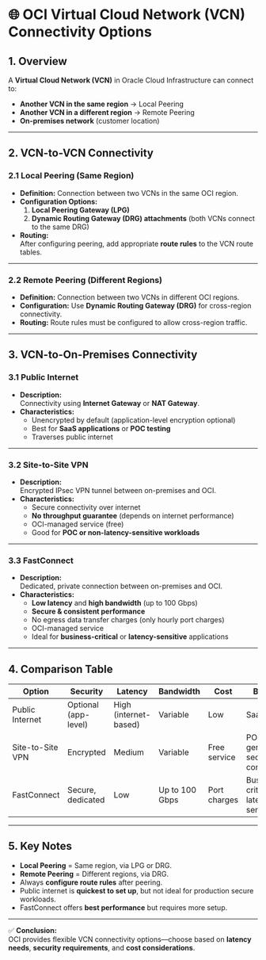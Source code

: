 # 🌐 OCI Virtual Cloud Network (VCN) Connectivity Options

## 1. Overview
A **Virtual Cloud Network (VCN)** in Oracle Cloud Infrastructure can connect to:
- **Another VCN in the same region** → Local Peering
- **Another VCN in a different region** → Remote Peering
- **On-premises network** (customer location)

---

## 2. VCN-to-VCN Connectivity

### 2.1 Local Peering (Same Region)
- **Definition:** Connection between two VCNs in the same OCI region.
- **Configuration Options:**
  1. **Local Peering Gateway (LPG)**
  2. **Dynamic Routing Gateway (DRG) attachments** (both VCNs connect to the same DRG)
- **Routing:**  
  After configuring peering, add appropriate **route rules** to the VCN route tables.

---

### 2.2 Remote Peering (Different Regions)
- **Definition:** Connection between two VCNs in different OCI regions.
- **Configuration:** Use **Dynamic Routing Gateway (DRG)** for cross-region connectivity.
- **Routing:** Route rules must be configured to allow cross-region traffic.

---

## 3. VCN-to-On-Premises Connectivity

### 3.1 Public Internet
- **Description:**  
  Connectivity using **Internet Gateway** or **NAT Gateway**.
- **Characteristics:**
  - Unencrypted by default (application-level encryption optional)
  - Best for **SaaS applications** or **POC testing**
  - Traverses public internet

---

### 3.2 Site-to-Site VPN
- **Description:**  
  Encrypted IPsec VPN tunnel between on-premises and OCI.
- **Characteristics:**
  - Secure connectivity over internet
  - **No throughput guarantee** (depends on internet performance)
  - OCI-managed service (free)
  - Good for **POC or non-latency-sensitive workloads**

---

### 3.3 FastConnect
- **Description:**  
  Dedicated, private connection between on-premises and OCI.
- **Characteristics:**
  - **Low latency** and **high bandwidth** (up to 100 Gbps)
  - **Secure & consistent performance**
  - No egress data transfer charges (only hourly port charges)
  - OCI-managed service
  - Ideal for **business-critical** or **latency-sensitive** applications

---

## 4. Comparison Table

| Option            | Security       | Latency      | Bandwidth   | Cost           | Best For |
|-------------------|---------------|--------------|-------------|---------------|----------|
| Public Internet   | Optional (app-level) | High (internet-based) | Variable    | Low           | SaaS, POC |
| Site-to-Site VPN  | Encrypted      | Medium       | Variable    | Free service  | POC, general secure connectivity |
| FastConnect       | Secure, dedicated | Low          | Up to 100 Gbps | Port charges | Business-critical, latency-sensitive |

---

## 5. Key Notes
- **Local Peering** = Same region, via LPG or DRG.
- **Remote Peering** = Different regions, via DRG.
- Always **configure route rules** after peering.
- Public internet is **quickest to set up**, but not ideal for production secure workloads.
- FastConnect offers **best performance** but requires more setup.

---

✅ **Conclusion:**  
OCI provides flexible VCN connectivity options—choose based on **latency needs**, **security requirements**, and **cost considerations**.
